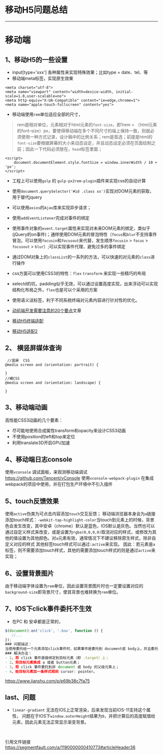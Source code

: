 # 移动H5问题总结

---

# 移动端

## 1、移动H5的一些设置
*   input[type='xxx'] 各种属性来实现特殊效果；比如type = date、tel、等
*   移动端meta标签，实现原生效果
```
<meta charset="utf-8">
<meta name="viewport" content="width=device-width, initial-scale=1.0,user-scalable=no">
<meta http-equiv="X-UA-Compatible" content="ie=edge,chrome=1">
<meta name="apple-touch-fullscreen" content="yes">
```
*   移动端使用`rem`单位适应全部的尺寸，
>   rem是相对单位，元素相对于html元素的`font-size`，即1rem = （html元素的font-size）px，要使得移动端在多个不同尺寸的端上保持一致，则就必须使用一种方式记录，设计稿中的比例关系；rem是首选；前提是html的`font-size`要根据屏幕的大小来动态设定，并且动态设定必须在页面绘制之前；因此一下代码必须放在，`head`标签里面；
```
<script>
	document.documentElement.style.fontSize = window.innerWidth / 10 + 'px';
</script>
```
*   工程上可以使用`gulp` 的 `gulp-px2rem-plugin`插件来实现css的自动计算
*   使用`document.querySelector('#id .class xx')`实现对DOM元素的获取，用于替代jquery
*   可以使用`axios`的`Ajax`库来实现异步请求；
*   使用`addEventListener`完成对事件的绑定
*   使用事件对象的`event.target`属性来实现对未来DOM元素的绑定，类似于(jQuery的on事件)；通样使用DOM元素的冒泡特性（`focus`和`blur`不支持事件冒泡，可以使用`focusin`和`focusout`来代替，发生顺序`focusin` > `focus` > `focusout` > `blur`）;可以实现事件代理，避免过多的事件绑定
*   通过DOM对象上的`classList`的一系列的方法，可以快速的对元素的`class`进行操作
*   css方面可以使用CSS3的特性：`flex` `transform` 来实现一些精巧的布局
*   selectd的坑，padding似乎无效，可以通过设置高度实现，出来浮动可以实现结构化布局之外，`flex`也是可以个采用的方案

* 使用语义话标签，利于不同系统终端对元素内容进行针对性的优化。

*   [动前端开发需要注意的20个要点][1]文章
*   [移动H5终端适配][2]
*   [移动H5适配2][3]


## 2、 横竖屏媒体查询
```
 //竖屏  CSS
@media screen and (orientation: portrait) {
  
}
//横CSS
@media screen and (orientation: landscape) {

}

```

## 3、移动端动画
高性能CSS3动画的几个要素：
* 尽可能地使用合成属性transform和opacity来设计CSS3动画
* 不使用position的left和top来定位
* 利用translate3D开启GPU加速


## 4、移动端日志console
使用`vconsole`  调试面板，来观测移动端调试   https://github.com/Tencent/vConsole
使用`vconsole-webpack-plugin` 在集成webpack的项目中使用，并在打包生产环境中不引入插件

## 5、touch反馈效果

使用`active`伪类为可点击内容添加`touch`交互反馈；
移动端浏览器本身会为`a`链接添加touch样式：`-webkit-tap-highlight-color`当touch到元素上的时候，背景色会发生改变，其中安卓（chrome）默认是蓝色，IOS默认是灰色。当然也可以通过自定义样式来改变，或是设置为`rgba(0,0,0,0)`取消对应的样式，或修改为其他的值设置为其他颜色。对`a`元素有效，通常情况下不建议移除原生样式，除非自定义对应的样式
其他标签touch样式可以通过`:active`来实现。
因此：若元素是`a`标签，则不需要添加touch样式，其他的需要添加touch样式的则是通过`active`来实现；

## 6、设置背景图片
由于移动端字体设置为`rem`单位，因此设置背景图片时也一定要设置对应的`background-size`即背景尺寸，使其背景也难转换为`rem`单位。

## 7、IOS下click事件委托不生效
* 在PC 和 安卓都是正常的，
```js
$(document).on('click', '.box', function () {
   //... 
});
### 问题描述：
当使用委托给一个元素添加click事件时，如果事件是委托到 document或 body上，并且委托的元素是默认不可点击的（如 div, span等），此时 click事件会失效。
### 解决办法：
- 1、将 click 事件直接绑定到目标元素（即 .target）上；
- 2、将目标元素换成 a 或者 button元素；
- 3、将 click 事件委托到非 document 或 body 的父级元素上；
- 4、给目标元素加一条样式规则 cursor: pointer。
```
https://www.jianshu.com/p/e69b38c7fa75



## last、问题

* `linear-gradient` 无法在IOS上正常渲染，后来发现当前IOS-11支持这个属性， 问题在于IOS下`window.outerHeight`结果为`0`，并把计算后的高度赋值给元素，因此元素无法正常显示渐变背景。






​      


引用文件链接
https://segmentfault.com/a/1190000000410773#articleHeader36

[1]: http://www.qdfuns.com/notes/39070/fa8b260487a9aaeeb8ce96b6041d63c6.html
[2]: https://www.w3cplus.com/mobile/lib-flexible-for-html5-layout.html
[3]: https://www.w3cplus.com/css/vw-for-layout.html